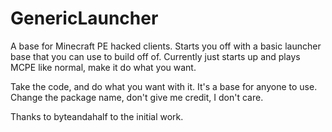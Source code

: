 GenericLauncher
================

A base for Minecraft PE hacked clients. Starts you off with a basic launcher base that you can use to build off of. Currently just starts up and plays MCPE like normal, make it do what you want.

Take the code, and do what you want with it. It's a base for anyone to use. Change the package name, don't give me credit, I don't care.

Thanks to byteandahalf to the initial work.
